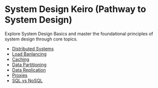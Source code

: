# System Design Keiro (Pathway to System Design)

Explore System Design Basics and master the foundational principles of system design through core topics.

- [Distributed Systems]()
- [Load Banlancing]()
- [Caching]()
- [Data Partitioning]()
- [Data Replication]()
- [Proxies]()
- [SQL vs NoSQL]()